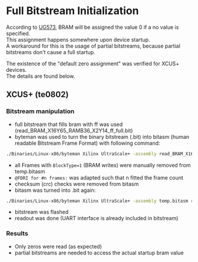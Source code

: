# Full Bitstream Initialization

According to [UG573](https://gitlab.bitaggregat.de/hwt/wissensspeicher/-/blob/main/Manuals/Xilinx/UltraScale/ug573-ultrascale-memory-resources.pdf?ref_type=heads), BRAM will be assigned the value 0 if a no value is specified.  
This assignment happens somewhere upon device startup.  
A workaround for this is the usage of partial bitstreams, because partial bitstreams don't cause a full startup.

The existence of the "default zero assignment" was verified for XCUS+ devices.  
The details are found below.

## XCUS+ (te0802)

### Bitstream manipulation

- full bitstream that fills bram with ff was used (read_BRAM_X16Y65_RAMB36_X2Y14_ff_full.bit)
- byteman was used to turn the binary bitstream (.bit) into bitasm (human readable Bitstream Frame Format) with following command:

```bash
./Binaries/Linux-x86/byteman Xilinx UltraScale+ -assembly read_BRAM_X16Y65_RAMB36_X2Y14_ff_full.bit temp.bitasm
```

- all Frames with ```BlockType=1``` (BRAM writes) were manually removed from temp.bitasm
- ```@FDRI for #n frames:``` was adapted such that n fitted the frame count
- checksum (crc) checks were removed from bitasm
- bitasm was turned into .bit again:

```bash
./Binaries/Linux-x86/byteman Xilinx UltraScale+ -assembly temp.bitasm read_BRAM_X16Y65_RAMB36_X2Y14_ff_full_without_bram_frames.bit
```

- bitstream was flashed
- readout was done (UART interface is already included in bitstream)

### Results

- Only zeros were read (as expected)
- partial bitstreams are needed to access the actual startup bram value